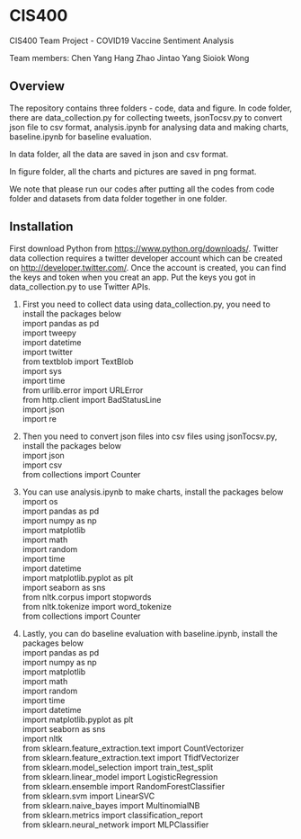 # CIS400
CIS400 Team Project - COVID19 Vaccine Sentiment Analysis

Team members:
Chen Yang
Hang Zhao
Jintao Yang
Sioiok Wong

## Overview

The repository contains three folders - code, data and figure.
In code folder, there are data_collection.py for collecting tweets, jsonTocsv.py to convert json file to csv format, analysis.ipynb for analysing data and making charts, baseline.ipynb for baseline evaluation.

In data folder, all the data are saved in json and csv format.

In figure folder, all the charts and pictures are saved in png format.

We note that please run our codes after putting all the codes from code folder and datasets from data folder together in one folder.

## Installation

First download Python from https://www.python.org/downloads/.
Twitter data collection requires a twitter developer account which can be created on http://developer.twitter.com/.
Once the account is created, you can find the keys and token when you creat an app.
Put the keys you got in data_collection.py to use Twitter APIs.

1. First you need to collect data using data_collection.py, you need to install the packages below<br/>
import pandas as pd<br/>
import tweepy<br/>
import datetime<br/>
import twitter<br/>
from textblob import TextBlob<br/>
import sys<br/>
import time<br/>
from urllib.error import URLError<br/>
from http.client import BadStatusLine<br/>
import json<br/>
import re

2. Then you need to convert json files into csv files using jsonTocsv.py, install the packages below<br/>
import json<br/>
import csv<br/>
from collections import Counter

3. You can use analysis.ipynb to make charts, install the packages below<br/>
import os<br/>
import pandas as pd<br/>
import numpy as np<br/>
import matplotlib<br/>
import math<br/>
import random<br/>
import time<br/>
import datetime<br/>
import matplotlib.pyplot as plt<br/>
import seaborn as sns<br/>
from nltk.corpus import stopwords<br/>
from nltk.tokenize import word_tokenize<br/>
from collections import Counter

4. Lastly, you can do baseline evaluation with baseline.ipynb, install the packages below<br/>
import pandas as pd<br/>
import numpy as np<br/>
import matplotlib<br/>
import math<br/>
import random<br/>
import time<br/>
import datetime<br/>
import matplotlib.pyplot as plt<br/>
import seaborn as sns<br/>
import nltk<br/>
from sklearn.feature_extraction.text import CountVectorizer<br/>
from sklearn.feature_extraction.text import TfidfVectorizer<br/>
from sklearn.model_selection import train_test_split<br/>
from sklearn.linear_model import LogisticRegression<br/>
from sklearn.ensemble import RandomForestClassifier<br/>
from sklearn.svm import LinearSVC<br/>
from sklearn.naive_bayes import MultinomialNB<br/>
from sklearn.metrics import classification_report<br/>
from sklearn.neural_network import MLPClassifier
